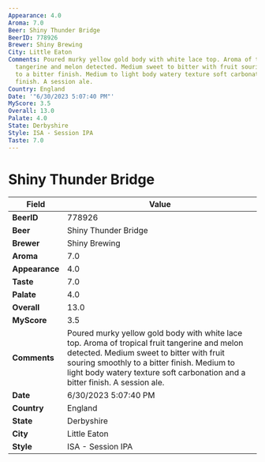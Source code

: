 ```yaml
---
Appearance: 4.0
Aroma: 7.0
Beer: Shiny Thunder Bridge
BeerID: 778926
Brewer: Shiny Brewing
City: Little Eaton
Comments: Poured murky yellow gold body with white lace top. Aroma of tropical fruit
  tangerine and melon detected. Medium sweet to bitter with fruit souring smoothly
  to a bitter finish. Medium to light body watery texture soft carbonation and a bitter
  finish. A session ale.
Country: England
Date: '"6/30/2023 5:07:40 PM"'
MyScore: 3.5
Overall: 13.0
Palate: 4.0
State: Derbyshire
Style: ISA - Session IPA
Taste: 7.0
---
```


# Shiny Thunder Bridge

| Field         | Value |
|---------------|-------|
| **BeerID** | 778926 |
| **Beer** | Shiny Thunder Bridge |
| **Brewer** | Shiny Brewing |
| **Aroma** | 7.0 |
| **Appearance** | 4.0 |
| **Taste** | 7.0 |
| **Palate** | 4.0 |
| **Overall** | 13.0 |
| **MyScore** | 3.5 |
| **Comments** | Poured murky yellow gold body with white lace top. Aroma of tropical fruit tangerine and melon detected. Medium sweet to bitter with fruit souring smoothly to a bitter finish. Medium to light body watery texture soft carbonation and a bitter finish. A session ale. |
| **Date** | 6/30/2023 5:07:40 PM |
| **Country** | England |
| **State** | Derbyshire |
| **City** | Little Eaton |
| **Style** | ISA - Session IPA |
